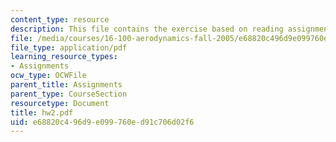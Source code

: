 ```yaml
---
content_type: resource
description: This file contains the exercise based on reading assignment.
file: /media/courses/16-100-aerodynamics-fall-2005/e68820c496d9e099760ed91c706d02f6_hw2.pdf
file_type: application/pdf
learning_resource_types:
- Assignments
ocw_type: OCWFile
parent_title: Assignments
parent_type: CourseSection
resourcetype: Document
title: hw2.pdf
uid: e68820c4-96d9-e099-760e-d91c706d02f6
---
```

